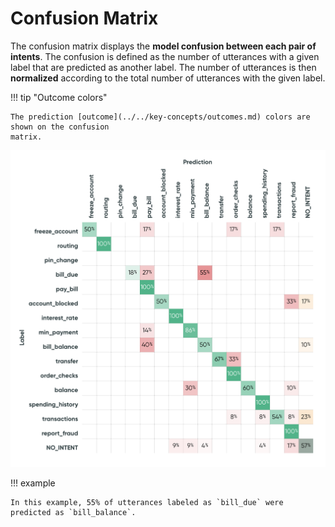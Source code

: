 # Confusion Matrix

The confusion matrix displays the **model confusion between each pair of intents**. The confusion is
defined as the number of utterances with a given label that are predicted as another label. The
number of utterances is then **normalized** according to the total number of utterances with the
given label.

!!! tip "Outcome colors"

    The prediction [outcome](../../key-concepts/outcomes.md) colors are shown on the confusion
    matrix.

![Screenshot](../../_static/images/exploration-space/confusion-matrix.png)

!!! example

    In this example, 55% of utterances labeled as `bill_due` were predicted as `bill_balance`.
